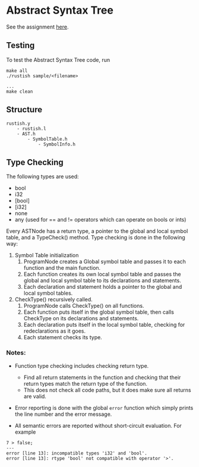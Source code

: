 # Abstract Syntax Tree

See the assignment [here](https://www.cs.southern.edu/halterman/Courses/Winter2025/415/Assignments/typecheck.html).

## Testing
To test the Abstract Syntax Tree code, run
```
make all
./rustish sample/<filename>

...
make clean
```

## Structure
```
rustish.y
    - rustish.l
    - AST.h
        - SymbolTable.h
            - SymbolInfo.h

```

## Type Checking
The following types are used:
- bool
- i32
- [bool]
- [i32]
- none
- any (used for == and != operators which can operate on bools or ints)

Every ASTNode has a return type, a pointer to the global and local symbol table, and a TypeCheck() method. Type checking is done in the following way:
1. Symbol Table initialization
    1. ProgramNode creates a Global symbol table and passes it to each function and the main function.
    2. Each function creates its own local symbol table and passes the global and local symbol table to its declarations and statements.
    3. Each declaration and statement holds a pointer to the global and local symbol tables.
2. CheckType() recursively called.
    1. ProgramNode calls CheckType() on all functions.
    2. Each function puts itself in the global symbol table, then calls CheckType on its declarations and statements.
    3. Each declaration puts itself in the local symbol table, checking for redeclarations as it goes.
    4. Each statement checks its type.

### Notes:
- Function type checking includes checking return type. 
    - Find all return statements in the function and checking that their return types match the return type of the function.
    - This does not check all code paths, but it does make sure all returns are valid.

- Error reporting is done with the global `error` function which simply prints the line number and the error message.
- All semantic errors are reported without short-circuit evaluation. For example
```
7 > false;
---
error [line 13]: incompatible types 'i32' and 'bool'.
error [line 13]: rtype 'bool' not compatible with operator '>'.
```



